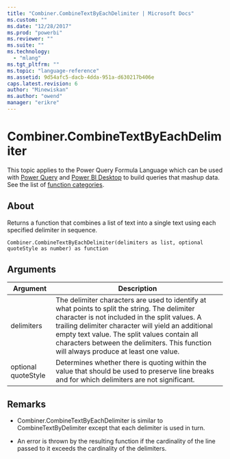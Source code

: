 ```yaml
---
title: "Combiner.CombineTextByEachDelimiter | Microsoft Docs"
ms.custom: ""
ms.date: "12/28/2017"
ms.prod: "powerbi"
ms.reviewer: ""
ms.suite: ""
ms.technology: 
  - "mlang"
ms.tgt_pltfrm: ""
ms.topic: "language-reference"
ms.assetid: 9d54afc5-dacb-4dda-951a-d630217b406e
caps.latest.revision: 6
author: "Minewiskan"
ms.author: "owend"
manager: "erikre"
---
```

# Combiner.CombineTextByEachDelimiter
This topic applies to the Power Query Formula Language which can be used with [Power Query](https://support.office.com/article/Introduction-to-Microsoft-Power-Query-for-Excel-6E92E2F4-2079-4E1F-BAD5-89F6269CD605) and [Power BI Desktop](http://go.microsoft.com/fwlink/p/?LinkId=618607) to build queries that mashup data. See the list of [function categories](https://msdn.microsoft.com/en-us/library/mt211003.aspx).  
  
## About  
Returns a function that combines a list of text into a single text using each specified delimiter in sequence.  
  
```  
Combiner.CombineTextByEachDelimiter(delimiters as list, optional quoteStyle as number) as function  
```  
  
## Arguments  
  
|Argument|Description|  
|------------|---------------|  
|delimiters|The delimiter characters are used to identify at what points to split the string.  The delimiter character is not included in the split values.  A trailing delimiter character will yield an additional empty text value.  The split values contain all characters between the delimiters.  This function will always produce at least one value.|  
|optional quoteStyle|Determines whether there is quoting within the value that should be used to preserve line breaks and for which delimiters are not significant.|  
  
## <a name="__toc360789938"></a>Remarks  
  
-   Combiner.CombineTextByEachDelimiter is similar to CombineTextByDelimiter except that each delimiter is used in turn.  
  
-   An error is thrown by the resulting function if the cardinality of the line passed to it exceeds the cardinality of the delimiters.  
  

